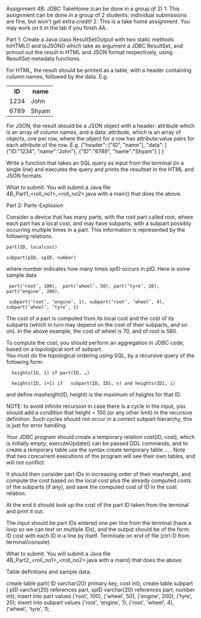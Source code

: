 Assignment 4B: JDBC TakeHome (can be done in a group of 2)
1: This assignment can be done in a group of 2 students; individual submissions are fine, but won't get extra credit!
2. This is a take home assignment. You may work on it in the lab if you finish 4A.

Part 1:  Create a Java class ResultSetOutput with two static methods toHTML() and toJSON() which take as argument a JDBC ResultSet,
and prinout out the result in HTML and JSON format respectively, using ResultSet metadata functions.

For HTML, the result should be printed as a table, with a header containing column names, followed by the data. E.g. 
    <table>
        <tr><th>ID</th> <th>name</th></tr> 
        <tr> <td>1234</td> <td>John</td> </tr>
        <tr> <td>6789</td> <td>Shyam</td> </tr>
    </table>

For JSON, the result should be a JSON object with a header: attribute which is an array of column names, and a 
data: attribute, which is an array of objects, one per row, where the object for a row has attribute:value pairs for each attribute of the row.
E.g.  {"header": ["ID", "name"], 
          "data": [ {"ID:"1234", "name":"John"}, 
                     {"ID":"6789", "name":"Shyam"}
                   ]
         }

Write a function that takes an SQL query as input from the terminal (in a single line) and executes the query and 
prints the resultset in the HTML and JSON formats.  

What to submit: You will submit a Java file 4B_Part1_<roll_no1>_<roll_no2>.java with a main() that does the above.

Part 2:  Parts-Explosion

  Consider a device that has many parts, with the root part called root, where each part has a local cost, and may have subparts, with a subpart possibly occurring multiple times in a part.  This information is represented by the following relations.

    part(ID, localcost)

    subpart(pID, spID, number)

where number indicates how many times spID occurs in pID.  Here is some sample data 

     part(‘root’, 100),  part(‘wheel’, 50), part(‘tyre’, 20), part(‘engine’, 200),

     subpart(‘root’, ‘engine’, 1), subpart(‘root’, ‘wheel’, 4), subpart(‘wheel’, ‘tyre’, 1) 

The cost of a part is computed from its local cost and the cost of its subparts (which in turn may depend on the cost of their subparts, and so on).  In the above example, the cost of wheel is 70, and of root is 580.

To compute the cost, you should perform an aggregation in JDBC code, based on a topological sort of subpart.  
You must do the topological ordering using SQL, by a recursive query of the following form:

      heights(ID, 1) if part(ID, …)

      heights(ID, i+1) if   subpart(ID, ID1, n) and heights(ID1, i)

and define maxheight(ID, height) is the maximum of heights for that ID.  

NOTE: to avoid infinite recursion in case there is a cycle in the input, you should add a condition that height < 100 (or any other limit) in the recursive definition.  Such cycles should not occur in a correct subpart hierarchy, this is just for error handling.


Your JDBC program should create a temporary relation cost(ID, cost), which is initially empty; executeUpdate() can be passed DDL commands, and to create a temporary table use the syntax  create temporary table ... .  Note that two concurrent executions of the program will see their own tables, and will not conflict.

It should then consider part IDs in increasing order of their maxheight, and compute the 
cost based on the local cost plus the already computed costs of the subparts (if any), and save 
the computed cost of ID in the cost relation.  

At the end it should look up the cost of the part ID taken from the terminal and print it out.

The input should be part IDs entered one per line from the terminal (have a loop so we can test on multiple IDs),
and the output should be of the form:
   ID   cost
with each ID in a line by itself.  Terminate on end of file (ctrl-D from terminal/console).



What to submit: You will submit a Java file 4B_Part2_<roll_no1>_<roll_no2>.java with a main() that does the above.

Table definitions and sample data:

create table part( 
    ID varchar(20) primary key, 
    cost int);
create table subpart (
    pID varchar(20) references part,
    spID varchar(20) references part,
    number int);
insert into part values ('root', 100), ('wheel', 50), ('engine', 200), ('tyre', 20);
insert into subpart values ('root', 'engine', 1), ('root', 'wheel', 4), ('wheel', 'tyre', 1);